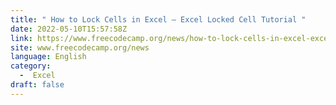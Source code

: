 ```yaml
---
title: " How to Lock Cells in Excel – Excel Locked Cell Tutorial "
date: 2022-05-10T15:57:58Z
link: https://www.freecodecamp.org/news/how-to-lock-cells-in-excel-excel-locked-cell-tutorial/?utm_medium=RSS&utm_source=news.12bit.vn
site: www.freecodecamp.org/news
language: English
category:
  -  Excel 
draft: false
---
```


